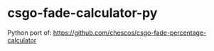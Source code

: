 # csgo-fade-calculator-py

Python port of: https://github.com/chescos/csgo-fade-percentage-calculator